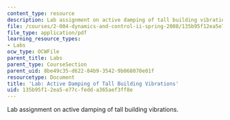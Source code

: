 ```yaml
---
content_type: resource
description: Lab assignment on active damping of tall building vibrations.
file: /courses/2-004-dynamics-and-control-ii-spring-2008/135b95f12ea5e77cfedda365aef3ff8e_project1.pdf
file_type: application/pdf
learning_resource_types:
- Labs
ocw_type: OCWFile
parent_title: Labs
parent_type: CourseSection
parent_uid: 8be49c35-d622-84b9-3542-9b068070e01f
resourcetype: Document
title: 'Lab: Active Damping of Tall Building Vibrations'
uid: 135b95f1-2ea5-e77c-fedd-a365aef3ff8e
---
```

Lab assignment on active damping of tall building vibrations.

